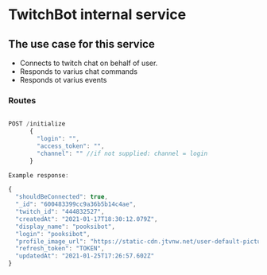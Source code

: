 # TwitchBot internal service

## The use case for this service

- Connects to twitch chat on behalf of user.
- Responds to varius chat commands
- Responds ot varius events

### Routes

```js

POST /initialize
      {
        "login": "",
        "access_token": "",
        "channel": "" //if not supplied: channel = login
      }

Example response:

{
  "shouldBeConnected": true,
  "_id": "600483399cc9a36b5b14c4ae",
  "twitch_id": "444832527",
  "createdAt": "2021-01-17T18:30:12.079Z",
  "display_name": "pooksibot",
  "login": "pooksibot",
  "profile_image_url": "https://static-cdn.jtvnw.net/user-default-pictures-uv/de130ab0-def7-11e9-b668-784f43822e80-profile_image-300x300.png",
  "refresh_token": "TOKEN",
  "updatedAt": "2021-01-25T17:26:57.602Z"
}

```
